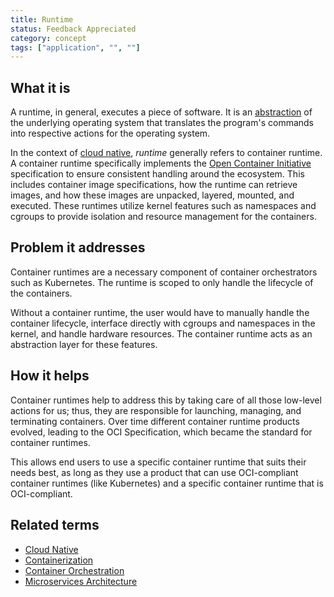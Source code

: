```yaml
---
title: Runtime
status: Feedback Appreciated
category: concept
tags: ["application", "", ""]
---
```


## What it is

A runtime, in general, executes a piece of software.
It is an [abstraction](/abstraction/) of the underlying operating system that translates the program's commands into respective actions for the operating system. 

In the context of [cloud native](/cloud-native-apps/), _runtime_ generally refers to container runtime. 
A container runtime specifically implements the [Open Container Initiative](https://opencontainers.org/) specification to ensure consistent handling around the ecosystem. 
This includes container image specifications, how the runtime can retrieve images,
and how these images are unpacked, layered, mounted, and executed. 
These runtimes utilize kernel features such as namespaces and cgroups to provide isolation and resource management for the containers.

## Problem it addresses

Container runtimes are a necessary component of container orchestrators such as Kubernetes. 
The runtime is scoped to only handle the lifecycle of the containers. 

Without a container runtime, the user would have to manually handle the container lifecycle, interface directly with cgroups and namespaces in the kernel, and handle hardware resources.
The container runtime acts as an abstraction layer for these features.

## How it helps

Container runtimes help to address this by taking care of all those low-level actions for us; 
thus, they are responsible for launching, managing, and terminating containers.
Over time different container runtime products evolved, leading to the OCI Specification, 
which became the standard for container runtimes. 

This allows end users to use a specific container runtime that suits their needs best, 
as long as they use a product that can use OCI-compliant container runtimes (like Kubernetes)
and a specific container runtime that is OCI-compliant.

## Related terms

- [Cloud Native](https://glossary.cncf.io/cloud-native-apps/)
- [Containerization](https://glossary.cncf.io/containerization/)
- [Container Orchestration](https://glossary.cncf.io/container-orchestration/)
- [Microservices Architecture](https://glossary.cncf.io/microservices-architecture/)
